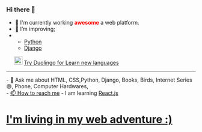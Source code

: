 ### Hi there 👋

- 🔭 I'm currently working <b style="color:red;">awesome</b> a web platform.
- 🌱 I’m improving;
- <ul><li><a href="https://en.wikipedia.org/wiki/Python_(programming_language)">Python</a></li><li><a href="https://en.wikipedia.org/wiki/Django_(web_framework)">Django</a></li></ul>
<img height="17px;" src="https://img.icons8.com/ios-filled/2x/python-file.png">
 <img  height="22px;" src="https://img.icons8.com/material-rounded/2x/django.png">
  <a href= "https://invite.duolingo.com/BDHTZTB5CWWKT4EDZCLTESACDI">Try Duolingo for Learn new languages</a><hr>
- 💬 Ask me about HTML, CSS,Python, Django, Books, Birds, Internet Series 😄, Phone, Computer Hardwares, <br>
- <a href="https://wa.me/+9005539391218?text=Hi%2C%20Enes!">📫 How to reach me</a>
- I am learning <a href="https://en.wikipedia.org/wiki/React_(JavaScript_library)">React.js
<h1>I'm living in my web adventure :)</h1>

